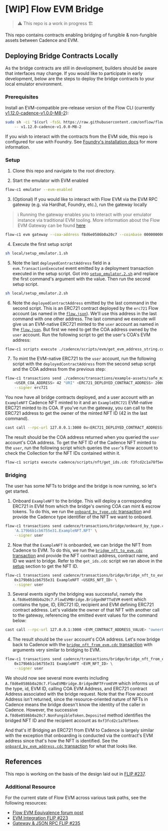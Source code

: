 # [WIP] Flow EVM Bridge

> :warning: This repo is a work in progress :building_construction:

This repo contains contracts enabling bridging of fungible & non-fungible assets between Cadence and EVM.

## Deploying Bridge Contracts Locally

As the bridge contracts are still in development, builders should be aware that interfaces may change. If you would like to participate in early development, below are the steps to deploy the bridge contracts to your local emulator environment.

### Prerequisites

Install an EVM-compatible pre-release version of the Flow CLI (currently [v1.12.0-cadence-v1.0.0-M8-2](https://github.com/onflow/flow-cli/releases/tag/v1.12.0-cadence-v1.0.0-M8-2)):

```sh
sudo sh -ci "$(curl -fsSL https://raw.githubusercontent.com/onflow/flow-cli/master/install.sh)" \
    -- v1.12.0-cadence-v1.0.0-M8-2
```

If you wish to interact with the contracts from the EVM side, this repo is configured for use with Foundry. See [Foundry's installation docs](https://book.getfoundry.sh/getting-started/installation) for more information.

### Setup

1. Clone this repo and navigate to the root directory.

2. Start the emulator with EVM enabled

```sh
flow-c1 emulator --evm-enabled
```

3. (Optional) If you would like to interact with Flow EVM via the EVM RPC gateway (e.g. via Hardhat, Foundry, etc.), run the gateway locally

> :information_source: Running the gateway enables you to interact with your emulator instance via traditional EVM tooling. More information about the Flow EVM Gateway can be found [here](https://github.com/onflow/flow-evm-gateway)

```sh
flow-c1 evm gateway --coa-address f8d6e0586b0a20c7 --coinbase 0000000000000000000000025521cbccbbaa9977 --coa-key fe809cc837ddcd7e761a482721c050aae43657448db859f4eb8fc421e9609938 --network emulator
```

4. Execute the first setup script
   
```sh
sh local/setup_emulator.1.sh
```

5. Note the last `deployedContractAddress` field in a `evm.TransactionExecuted` event emitted by a deployment transaction executed in the setup script. Got into [`setup_emulator.2.sh`](./local/setup_emulator.2.sh) and replace the first command's argument with the value. Then run the second setup script.

```sh
sh local/setup_emulator.2.sh
```

6. Note the `deployedContractAddress` emitted by the last command in the second script. This is an ERC721 contract deployed by the `erc721` Flow account (as named in the [`flow.json`](./flow.json)). We'll use this address in the last command with one other address. The last command we execute will give us an EVM-native ERC721 minted to the `user` account as named in the [`flow.json`](./flow.json). But first we need to get the COA address owned by the `user` account. Run the following script to get the user's COA's EVM address:

```sh
flow-c1 scripts execute ./cadence/scripts/evm/get_evm_address_string.cdc f3fcd2c1a78f5eee
```

7. To mint the EVM-native ERC721 to the `user` account, run the following script with the `deployedContractAddress` from the second setup script and the COA address from the previous step:

```sh
flow-c1 transactions send ./cadence/transactions/example-assets/safe_mint_erc721.cdc \
    <USER_COA_ADDRESS> 42 "URI" <ERC721_DEPLOYED_CONTRACT_ADDRESS> 200000 \
    --signer erc721
```

You now have all bridge contracts deployed, and a user account with an `ExampleNFT` Cadence NFT minted to it and an `ExampleERC721` EVM-native ERC721 minted to its COA. If you've run the gateway, you can call to the ERC721 address to get the owner of the minted NFT ID (42 in the last command).

```sh
cast call --rpc-url 127.0.0.1:3000 0x<ERC721_DEPLOYED_CONTRACT_ADDRESS> "ownerOf(uint256)" 42
```

The result should be the COA address returned when you queried the `user` account's COA address. To get the NFT ID of the Cadence NFT minted to the `user`, run the following script which queries the `user`'s Flow account to check the Collection for the NFT IDs contained within it.

```sh
flow-c1 scripts execute cadence/scripts/nft/get_ids.cdc f3fcd2c1a78f5eee cadenceExampleNFTCollection
```

### Bridging

The user has some NFTs to bridge and the bridge is now running, so let's get started.

1. Onboard `ExampleNFT` to the bridge. This will deploy a corresponding ERC721 in EVM from which the bridge's owning COA can mint & escrow tokens. To do this, we run the [`onboard_by_type.cdc` transaction](./cadence/transactions/bridge/onboard_by_type.cdc) and provide the Cadence type identifier of the NFT we want to onboard.

```sh
flow-c1 transactions send cadence/transactions/bridge/onboard_by_type.cdc \
    'A.179b6b1cb6755e31.ExampleNFT.NFT' \
    --signer user
```

2. Now that the `ExampleNFT` is onboarded, we can bridge the NFT from Cadence to EVM. To do this, we run the [`bridge_nft_to_evm.cdc` transaction](./cadence/transactions/bridge/bridge_nft.cdc) and provide the NFT contract address, contract name, and ID we want to bridge. Refer to the `get_ids.cdc` script we ran above in the [setup](#setup) section to get the NFT ID.

```sh
flow-c1 transactions send cadence/transactions/bridge/bridge_nft_to_evm.cdc \
    0x179b6b1cb6755e31 ExampleNFT <USERS_NFT_ID> \
    --signer user
```

3. Several events signify the bridging was successful, namely the `A.f8d6e0586b0a20c7.FlowEVMBridge.BridgedNFTToEVM` event which contains the type, ID, ERC721 ID, recipient and EVM defining ERC721 contract address. Let's validate the owner of that NFT with another call to the gateway, referencing the emitted event values for the command below:

```sh
cast call --rpc-url 127.0.0.1:3000 <EVM_CONTRACT_ADDRESS_VALUE> "ownerOf(uint256)" <EVM_ID_VALUE>
```

4. The result should be the `user` account's COA address. Let's now bridge back to Cadence with the [`bridge_nft_from_evm.cdc` transaction](./cadence/transactions/bridge/bridge_nft_from_evm.cdc) with arguments very similar to bridging to EVM.

```sh
flow-c1 transactions send cadence/transactions/bridge/bridge_nft_from_evm.cdc \
    0x179b6b1cb6755e31 ExampleNFT <EVM_NFT_ID> \
    --signer user
```

We should now see several more events including `A.f8d6e0586b0a20c7.FlowEVMBridge.BridgedNFTFromEVM` which informs us of the type, id, EVM ID, calling COA EVM Address, and ERC721 contract Address associated with the bridge request. Note that the Flow account Address isn't returned, since the resource-oriented nature of NFTs in Cadence means the bridge doesn't know the identity of the caller in Cadence. However, the successive `A.f8d6e0586b0a20c7.NonFungibleToken.Deposited` method identifies the bridged NFT ID and the recipient account as `0xf3fcd2c1a78f5eee`.

And that's it! Bridging an ERC721 from EVM to Cadence is largely similar with the exception that onboarding is conducted via the contract's EVM address since that's how the NFT is identified. See the [`onboard_by_evm_address.cdc` transaction](./cadence/transactions/bridge/onboard_by_evm_address.cdc) for what that looks like.

## References

This repo is working on the basis of the design laid out in [FLIP #237](https://github.com/onflow/flips/pull/233).

### Additional Resource

For the current state of Flow EVM across various task paths, see the following resources:

- [Flow EVM Equivalence forum post](https://forum.flow.com/t/evm-equivalence-on-flow-proposal-and-path-forward/5478)
- [EVM Integration FLIP #223](https://github.com/onflow/flips/pull/225/files)
- [Gateway & JSON RPC FLIP #235](https://github.com/onflow/flips/pull/235)